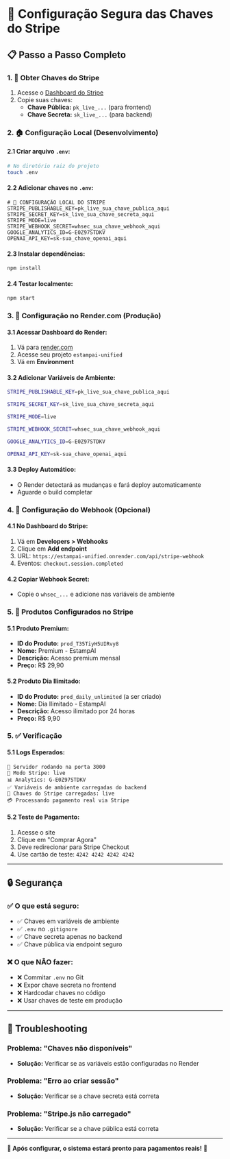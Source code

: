 # 🔐 **Configuração Segura das Chaves do Stripe**

## **📋 Passo a Passo Completo**

### **1. 🔑 Obter Chaves do Stripe**

1. Acesse o [Dashboard do Stripe](https://dashboard.stripe.com/apikeys)
2. Copie suas chaves:
   - **Chave Pública:** `pk_live_...` (para frontend)
   - **Chave Secreta:** `sk_live_...` (para backend)

### **2. 🏠 Configuração Local (Desenvolvimento)**

#### **2.1 Criar arquivo `.env`:**
```bash
# No diretório raiz do projeto
touch .env
```

#### **2.2 Adicionar chaves no `.env`:**
```env
# 🔐 CONFIGURAÇÃO LOCAL DO STRIPE
STRIPE_PUBLISHABLE_KEY=pk_live_sua_chave_publica_aqui
STRIPE_SECRET_KEY=sk_live_sua_chave_secreta_aqui
STRIPE_MODE=live
STRIPE_WEBHOOK_SECRET=whsec_sua_chave_webhook_aqui
GOOGLE_ANALYTICS_ID=G-E0Z97STDKV
OPENAI_API_KEY=sk-sua_chave_openai_aqui
```

#### **2.3 Instalar dependências:**
```bash
npm install
```

#### **2.4 Testar localmente:**
```bash
npm start
```

### **3. 🚀 Configuração no Render.com (Produção)**

#### **3.1 Acessar Dashboard do Render:**
1. Vá para [render.com](https://render.com)
2. Acesse seu projeto `estampai-unified`
3. Vá em **Environment**

#### **3.2 Adicionar Variáveis de Ambiente:**
```bash
STRIPE_PUBLISHABLE_KEY=pk_live_sua_chave_publica_aqui

STRIPE_SECRET_KEY=sk_live_sua_chave_secreta_aqui

STRIPE_MODE=live

STRIPE_WEBHOOK_SECRET=whsec_sua_chave_webhook_aqui

GOOGLE_ANALYTICS_ID=G-E0Z97STDKV

OPENAI_API_KEY=sk-sua_chave_openai_aqui
```

#### **3.3 Deploy Automático:**
- O Render detectará as mudanças e fará deploy automaticamente
- Aguarde o build completar

### **4. 🔧 Configuração do Webhook (Opcional)**

#### **4.1 No Dashboard do Stripe:**
1. Vá em **Developers > Webhooks**
2. Clique em **Add endpoint**
3. URL: `https://estampai-unified.onrender.com/api/stripe-webhook`
4. Eventos: `checkout.session.completed`

#### **4.2 Copiar Webhook Secret:**
- Copie o `whsec_...` e adicione nas variáveis de ambiente

### **5. 🎯 Produtos Configurados no Stripe**

#### **5.1 Produto Premium:**
- **ID do Produto:** `prod_T35TiyH5UIRvy8`
- **Nome:** Premium - EstampAI
- **Descrição:** Acesso premium mensal
- **Preço:** R$ 29,90

#### **5.2 Produto Dia Ilimitado:**
- **ID do Produto:** `prod_daily_unlimited` (a ser criado)
- **Nome:** Dia Ilimitado - EstampAI
- **Descrição:** Acesso ilimitado por 24 horas
- **Preço:** R$ 9,90

### **5. ✅ Verificação**

#### **5.1 Logs Esperados:**
```
🚀 Servidor rodando na porta 3000
🔑 Modo Stripe: live
📊 Analytics: G-E0Z97STDKV
✅ Variáveis de ambiente carregadas do backend
🔑 Chaves do Stripe carregadas: live
💳 Processando pagamento real via Stripe
```

#### **5.2 Teste de Pagamento:**
1. Acesse o site
2. Clique em "Comprar Agora"
3. Deve redirecionar para Stripe Checkout
4. Use cartão de teste: `4242 4242 4242 4242`

---

## **🔒 Segurança**

### **✅ O que está seguro:**
- ✅ Chaves em variáveis de ambiente
- ✅ `.env` no `.gitignore`
- ✅ Chave secreta apenas no backend
- ✅ Chave pública via endpoint seguro

### **❌ O que NÃO fazer:**
- ❌ Commitar `.env` no Git
- ❌ Expor chave secreta no frontend
- ❌ Hardcodar chaves no código
- ❌ Usar chaves de teste em produção

---

## **🚨 Troubleshooting**

### **Problema: "Chaves não disponíveis"**
- **Solução:** Verificar se as variáveis estão configuradas no Render

### **Problema: "Erro ao criar sessão"**
- **Solução:** Verificar se a chave secreta está correta

### **Problema: "Stripe.js não carregado"**
- **Solução:** Verificar se a chave pública está correta

---

**🎯 Após configurar, o sistema estará pronto para pagamentos reais!** 🚀
